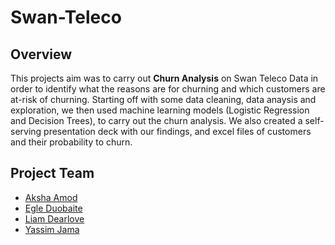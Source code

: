 # Swan-Teleco
## Overview
This projects aim was to carry out **Churn Analysis** on Swan Teleco Data in order to identify what the reasons are for churning and which customers are at-risk of churning. Starting off with some data cleaning, data anaysis and exploration, we then used machine learning models (Logistic Regression and Decision Trees), to carry out the churn analysis. We also created a self-serving presentation deck with our findings, and excel files  of customers and their probability to churn.
## Project Team
* [Aksha Amod](https://github.com/akshaamod)
* [Egle Duobaite](https://github.com/eedbt)
* [Liam Dearlove](https://github.com/ldearlove)
* [Yassim Jama](https://github.com/YJApps)

